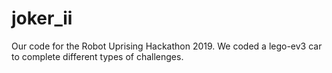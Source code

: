 # joker_ii

Our code for the Robot Uprising Hackathon 2019. We coded a lego-ev3 car to complete different types of challenges.
